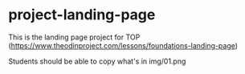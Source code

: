 # project-landing-page
This is the landing page project for TOP (https://www.theodinproject.com/lessons/foundations-landing-page)

Students should be able to copy what's in img/01.png